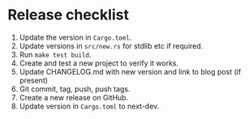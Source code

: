 # Release checklist

1. Update the version in `Cargo.toml`.
2. Update versions in `src/new.rs` for stdlib etc if required.
3. Run `make test build`.
4. Create and test a new project to verify it works.
5. Update CHANGELOG.md with new version and link to blog post (if present)
6. Git commit, tag, push, push tags.
7. Create a new release on GitHub.
8. Update version in `Cargo.toml` to next-dev.
